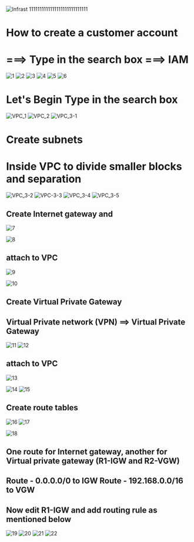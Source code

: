 
![Infrast 1111111111111111111111111111](https://github.com/chalyouness/Foundations-of-Cloud-Computing/assets/114768920/281ef7c1-efd1-49f4-8be3-1fba795c5298)

 How to create a customer account
===============

===> Type in the search box ===> IAM
=========================

![1](https://github.com/chalyouness/Foundations-of-Cloud-Computing/assets/114768920/abff00b5-ae6c-4aaa-ab43-603017b86f26)
![2](https://github.com/chalyouness/Foundations-of-Cloud-Computing/assets/114768920/e1b91e04-700a-48fd-81c8-5a9bb17a7ba9)
![3](https://github.com/chalyouness/Foundations-of-Cloud-Computing/assets/114768920/279b44fa-cf02-4b51-90d0-0eed9f24e408)
![4](https://github.com/chalyouness/Foundations-of-Cloud-Computing/assets/114768920/15be7849-400a-4bc9-b40c-c9d251244736)
![5](https://github.com/chalyouness/Foundations-of-Cloud-Computing/assets/114768920/82f553a5-1db7-48ea-a2a0-ccb7d675af4b)
![6](https://github.com/chalyouness/Foundations-of-Cloud-Computing/assets/114768920/f18c723a-0a39-472e-bc3c-fa3ef7f508a3)


Let's Begin
Type in the search box
=====================
![VPC_1](https://github.com/chalyouness/Foundations-of-Cloud-Computing/assets/114768920/53d5307e-7945-4341-8a05-5a0297ab1fce)
![VPC_2](https://github.com/chalyouness/Foundations-of-Cloud-Computing/assets/114768920/5ed2b29f-5a29-4ebf-bf02-85bcc4908fe2)
![VPC_3-1](https://github.com/chalyouness/Foundations-of-Cloud-Computing/assets/114768920/584dd0a1-876d-42d8-978b-d6356e0008fb)

Create subnets 
===========
Inside VPC to divide smaller blocks and separation
===================================
![VPC_3-2](https://github.com/chalyouness/Foundations-of-Cloud-Computing/assets/114768920/0b4b1ba7-16e4-4c4f-a930-bb91dd1957a8)
![VPC-3-3](https://github.com/chalyouness/Foundations-of-Cloud-Computing/assets/114768920/d647b65f-aef7-48bb-8cd2-3b5ae60c350a)
![VPC_3-4](https://github.com/chalyouness/Foundations-of-Cloud-Computing/assets/114768920/72a37fa3-c08a-4586-b76e-00db368d5ea4)
![VPC_3-5](https://github.com/chalyouness/Foundations-of-Cloud-Computing/assets/114768920/84fe0bb9-f1f9-43f8-8810-ab5ecdc2f4b5)

Create Internet gateway and 
-----------------------

![7](https://github.com/chalyouness/Foundations-of-Cloud-Computing/assets/114768920/b4a83d61-7e3e-4bb5-aa7a-8ad4fc6720f7)

![8](https://github.com/chalyouness/Foundations-of-Cloud-Computing/assets/114768920/1d4c2563-d1cf-46dd-be34-2d0eb08d7d3a)

attach to VPC
------------------
![9](https://github.com/chalyouness/Foundations-of-Cloud-Computing/assets/114768920/5fefa625-3797-4b47-8a74-a22d7dc7e911)

![10](https://github.com/chalyouness/Foundations-of-Cloud-Computing/assets/114768920/9a67ee95-4bda-4efb-b99f-92ea5a191985)

Create Virtual Private Gateway
----------------

Virtual Private network (VPN)   ==> Virtual Private Gateway
----------------
![11](https://github.com/chalyouness/Foundations-of-Cloud-Computing/assets/114768920/6a9540d2-3a02-46a6-9a58-e1b0779eb910)
![12](https://github.com/chalyouness/Foundations-of-Cloud-Computing/assets/114768920/0cbfb28b-a6c6-4a72-972d-fcd69dacc20a)


attach to VPC
------------------
![13](https://github.com/chalyouness/Foundations-of-Cloud-Computing/assets/114768920/2a3e1cde-6d52-4514-9f0a-c00f4a494b17)

![14](https://github.com/chalyouness/Foundations-of-Cloud-Computing/assets/114768920/3f8085f2-7796-4c44-820b-ba40d59f3a52)
![15](https://github.com/chalyouness/Foundations-of-Cloud-Computing/assets/114768920/bc66bddf-49ad-4f0d-aa55-9a889b1dadd0)

Create route tables
------------------
![16](https://github.com/chalyouness/Foundations-of-Cloud-Computing/assets/114768920/750d4bcd-62ba-412a-be94-bad50a4f7f38)
![17](https://github.com/chalyouness/Foundations-of-Cloud-Computing/assets/114768920/66db68f6-4aad-4bca-b8a3-c41cc0c3d623)

![18](https://github.com/chalyouness/Foundations-of-Cloud-Computing/assets/114768920/2f9aa178-426a-4b4a-9052-5aa47173ac7b)

One route for Internet gateway, another for Virtual private gateway (R1-IGW and R2-VGW)
------------------
Route - 0.0.0.0/0 to IGW
Route - 192.168.0.0/16 to VGW
------------------

Now edit R1-IGW and add routing rule as mentioned below
------------------

![19](https://github.com/chalyouness/Foundations-of-Cloud-Computing/assets/114768920/cea7d3ce-9080-4c13-b03a-fbefa8eca4d9)
![20](https://github.com/chalyouness/Foundations-of-Cloud-Computing/assets/114768920/7f2ca2a8-d47c-4e35-a7c3-6597e2bf4f7c)
![21](https://github.com/chalyouness/Foundations-of-Cloud-Computing/assets/114768920/28561d92-8c77-4a44-b0bc-cee65bae7f00)
![22](https://github.com/chalyouness/Foundations-of-Cloud-Computing/assets/114768920/8f576b78-5a72-4d9d-baf9-a8b7a1d6902a)




